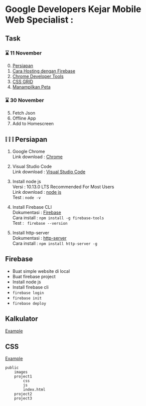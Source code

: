 # Google Developers Kejar Mobile Web Specialist :

## Task
### :hourglass: 11 November
0. [Persiapan](#persiapan)
1. [Cara Hosting dengan Firebase](#firebase)
2. [Chrome Developer Tools](#kalkulator)
3. [CSS GRID](#css)
4. [Manampilkan Peta](#maps) 

### :hourglass: 30 November
5. Fetch Json
6. Offline App
7. Add to Homescreen

## :grey_exclamation: :grey_exclamation: :grey_exclamation: Persiapan
1. Google Chrome  
Link download   : [Chrome](https://support.google.com/chrome/answer/95346?co=GENIE.Platform%3DDesktop&hl=en)  

2. Visual Studio Code  
Link download   : [Visual Studio Code](https://code.visualstudio.com/download)  

3. Install node js  
Versi           : 10.13.0 LTS Recommended For Most Users  
Link download   : [node js](https://nodejs.org/en/)  
Test            : ``` node -v ```

4. Install Firebase CLI  
Dokumentasi     : [Firebase](https://firebase.google.com/docs/cli/?hl=id)  
Cara install    :  ``` npm install -g firebase-tools ```  
Test            : ``` firebase --version```  

5. Install http-server  
Dokumentasi     : [http-server](https://www.npmjs.com/package/http-server)   
Cara install    :   ``` npm install http-server -g ```  

## Firebase
- Buat simple website di local
- Buat firebase project
- Install node js
- Install firebase cli
- ```firebase login```
- ```firebase init```
- ```firebase deploy```

## Kalkulator
[Example](public/project1)

## CSS
[Example](public/)
```
public
    images
    project1
        css
        js
        index.html
    project2
    project3
```


